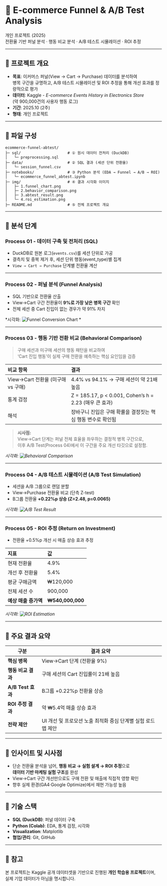 # 📌 E-commerce Funnel & A/B Test Analysis  
개인 프로젝트 (2025)  
전환율 기반 퍼널 분석 · 행동 비교 분석 · A/B 테스트 시뮬레이션 · ROI 추정

---

## 📄 프로젝트 개요  
- **목표**: 이커머스 퍼널(View → Cart → Purchase) 데이터를 분석하여  
  병목 구간을 규명하고, A/B 테스트 시뮬레이션 및 ROI 추정을 통해 개선 효과를 정량적으로 평가  
- **데이터**: Kaggle - *E-commerce Events History in Electronics Store*  
  (약 900,000건의 사용자 행동 로그)  
- **기간**: 2025.10 (2주)  
- **형태**: 개인 프로젝트  

---

## 📂 파일 구성  
```
ecommerce-funnel-abtest/
├─ sql/                     # ① 원시 데이터 전처리 (DuckDB)
│   └─ preprocessing.sql
├─ data/                    # ② SQL 결과 (세션 단위 전환율)
│   └─ session_funnel.csv
├─ notebooks/               # ③ Python 분석 (EDA → Funnel → A/B → ROI)
│   └─ ecommerce_funnel_abtest.ipynb
├─ img/                     # ④ 결과 시각화 이미지
│   ├─ 1.funnel_chart.png
│   ├─ 2.behavior_comparison.png
│   ├─ 3.abtest_result.png
│   └─ 4.roi_estimation.png
├─ README.md                # ⑤ 전체 프로젝트 개요
```
---

## 📄 분석 단계  

### **Process 01 - 데이터 구축 및 전처리 (SQL)**  
- DuckDB로 원본 로그(`events.csv`)를 세션 단위로 가공  
- 결측치 및 중복 제거 후, 세션 단위 행동(event_type)별 집계  
- `View → Cart → Purchase` 단계별 전환율 계산  

---

### **Process 02 - 퍼널 분석 (Funnel Analysis)**  
- SQL 기반으로 전환율 산출  
- View→Cart 구간 전환율이 **9%로 가장 낮은 병목 구간** 확인  
- 전체 세션 중 Cart 진입이 없는 경우가 약 91% 차지  

 *시각화: ![Funnel Conversion Chart](img/1.funnel_chart.png) *

---

### **Process 03 - 행동 기반 전환 비교 (Behavioral Comparison)**  
> 구매 세션과 미구매 세션의 행동 패턴을 비교하여  
> ‘Cart 진입 행동’이 실제 구매 전환을 예측하는 핵심 요인임을 검증  

| 비교 항목 | 결과 |
|:--|:--|
| View→Cart 전환율 (미구매 vs 구매) | 4.4% vs 94.1% → 구매 세션이 약 21배 높음 |
| 통계 검정 | Z = 185.17, p < 0.001, Cohen’s h = 2.23 (매우 큰 효과) |
| 해석 | 장바구니 진입은 구매 확률을 결정짓는 핵심 행동 변수로 확인됨 |

> **시사점:**  
> View→Cart 단계는 퍼널 전체 효율을 좌우하는 결정적 병목 구간으로,  
> 이후 A/B Test(Process 04)에서 이 구간을 주요 개선 타깃으로 설정함.  

 *시각화: ![Behavioral Comparison](img/2.user_behavior_comparison.png)*
 

---

### **Process 04 - A/B 테스트 시뮬레이션 (A/B Test Simulation)**  
- 세션을 A/B 그룹으로 랜덤 분할  
- View→Purchase 전환율 비교 (단측 Z-test)  
- B그룹 전환율 **+0.22%p 상승 (Z=2.48, p=0.0065)**  

 *시각화: ![A/B Test Result](img/3.abtest_simulation.png)*

---

### **Process 05 - ROI 추정 (Return on Investment)**  
- 전환율 +0.5%p 개선 시 매출 상승 효과 추정  

| 지표 | 값 |
|:--|:--|
| 현재 전환율 | 4.9% |
| 개선 후 전환율 | 5.4% |
| 평균 구매금액 | ₩120,000 |
| 전체 세션 수 | 900,000 |
| **예상 매출 증가액** | **₩540,000,000** |

 *시각화: ![ROI Estimation](img/4.roi_estimation.png)*

---

## 📄 주요 결과 요약  
| 구분 | 결과 요약 |
|------|------------|
| **핵심 병목** | View→Cart 단계 (전환율 9%) |
| **행동 비교 결과** | 구매 세션의 Cart 진입률이 21배 높음 |
| **A/B Test 효과** | B그룹 +0.22%p 전환율 상승 |
| **ROI 추정 결과** | 약 ₩5.4억 매출 상승 효과 |
| **전략 제안** | UI 개선 및 프로모션 노출 최적화 중심 단계별 실험 로드맵 제안 |

---

## 📄 인사이트 및 시사점  
- 단순 전환율 분석을 넘어, **행동 비교 → 실험 설계 → ROI 추정**으로  
  **데이터 기반 마케팅 실험 구조**를 완성  
- View→Cart 구간 개선만으로도 구매 전환 및 매출에 직접적 영향 확인  
- 향후 실제 환경(GA4·Google Optimize)에서 재현 가능성 높음  

---

## 📄 기술 스택  
- **SQL (DuckDB)**: 퍼널 데이터 구축  
- **Python (Colab)**: EDA, 통계 검정, 시각화  
- **Visualization**: Matplotlib  
- **협업/관리**: Git, GitHub  

---

## 📄 참고  
본 프로젝트는 Kaggle 공개 데이터셋을 기반으로 진행된 **개인 학습용 프로젝트**이며,  
실제 기업 데이터가 아님을 명시합니다.




